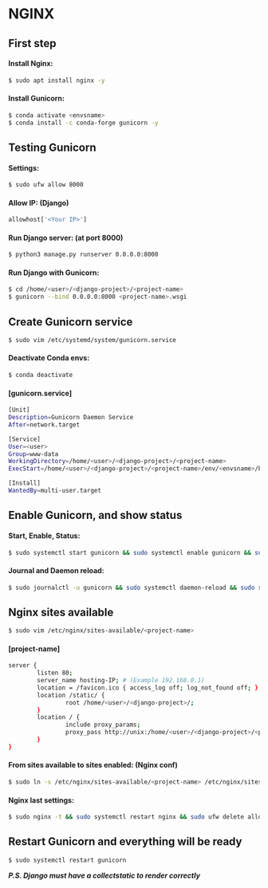 # NGINX
## First step
#### Install Nginx:

```sh
$ sudo apt install nginx -y
```

#### Install Gunicorn:

```sh
$ conda activate <envsname>
$ conda install -c conda-forge gunicorn -y
```

## Testing Gunicorn
#### Settings:

```sh
$ sudo ufw allow 8000
``` 

#### Allow IP: (Django)

```python
allowhost['<Your IP>']
```

#### Run Django server: (at port 8000)

```sh
$ python3 manage.py runserver 0.0.0.0:8000
```

#### Run Django with Gunicorn:

```sh
$ cd /home/<user>/<django-project>/<project-name>
$ gunicorn --bind 0.0.0.0:8000 <project-name>.wsgi
```

## Create Gunicorn service

```sh
$ sudo vim /etc/systemd/system/gunicorn.service
```

#### Deactivate Conda envs:

```sh
$ conda deactivate
```

#### [gunicorn.service]

```sh
[Unit]
Description=Gunicorn Daemon Service
After=network.target

[Service]
User=<user>
Group=www-data
WorkingDirectory=/home/<user>/<django-project>/<project-name>
ExecStart=/home/<user>/<django-project>/<project-name>/env/<envsname>/bin/gunicorn --access-logfile - --workers 3 --bind unix:/home/<user>/<django-project>/<project-name>.sock <project-name>.wsgi:application

[Install]
WantedBy=multi-user.target

```

## Enable Gunicorn, and show status
#### Start, Enable, Status:

```sh
$ sudo systemctl start gunicorn && sudo systemctl enable gunicorn && sudo systemctl status gunicorn
```

#### Journal and Daemon reload:

```sh
$ sudo journalctl -u gunicorn && sudo systemctl daemon-reload && sudo systemctl restart gunicorn
```

## Nginx sites available

```sh
$ sudo vim /etc/nginx/sites-available/<project-name>
```

#### [project-name]

```sh
server {
        listen 80;
        server_name hosting-IP; # (Example 192.168.0.1)
        location = /favicon.ico { access_log off; log_not_found off; }
        location /static/ {
                root /home/<user>/<django-project>/;
        }
        location / {
                include proxy_params;
                proxy_pass http://unix:/home/<user>/<django-project>/<project-name>.sock;
        }
}
```

#### From sites available to sites enabled: (Nginx conf)

```sh
$ sudo ln -s /etc/nginx/sites-available/<project-name> /etc/nginx/sites-enabled
```

#### Nginx last settings:

```sh
$ sudo nginx -t && sudo systemctl restart nginx && sudo ufw delete allow 8000 && sudo ufw allow 'Nginx Full'
```

## Restart Gunicorn and everything will be ready

```sh
$ sudo systemctl restart gunicorn
```

***P.S. Django must have a collectstatic to render correctly***